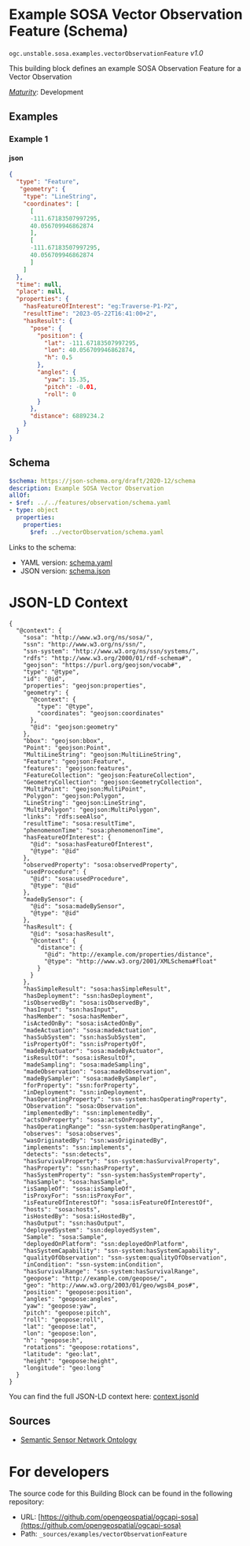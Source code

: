 
# Example SOSA Vector Observation Feature (Schema)

`ogc.unstable.sosa.examples.vectorObservationFeature` *v1.0*

This building block defines an example SOSA Observation Feature for a Vector Observation

[*Maturity*](https://github.com/cportele/ogcapi-building-blocks#building-block-maturity): Development

## Examples

### Example 1
#### json
```json
{
  "type": "Feature",
   "geometry": {
    "type": "LineString",
    "coordinates": [
      [
      -111.67183507997295,
      40.056709946862874
      ],
      [ 
      -111.67183507997295,
      40.056709946862874
      ]
    ]
  },
  "time": null,
  "place": null,
  "properties": {
    "hasFeatureOfInterest": "eg:Traverse-P1-P2",
    "resultTime": "2023-05-22T16:41:00+2",
    "hasResult": {
      "pose": {
        "position": {
          "lat": -111.67183507997295,
          "lon": 40.056709946862874,
          "h": 0.5
        },
        "angles": {
          "yaw": 15.35,
          "pitch": -0.01,
          "roll": 0
        }
      },
      "distance": 6889234.2
    }
  }
}

```

## Schema

```yaml
$schema: https://json-schema.org/draft/2020-12/schema
description: Example SOSA Vector Observation
allOf:
- $ref: ../../features/observation/schema.yaml
- type: object
  properties:
    properties:
      $ref: ../vectorObservation/schema.yaml

```

Links to the schema:

* YAML version: [schema.yaml](https://raw.githubusercontent.com/opengeospatial/ogcapi-sosa/master/build/annotated/unstable/sosa/examples/vectorObservationFeature/schema.json)
* JSON version: [schema.json](https://raw.githubusercontent.com/opengeospatial/ogcapi-sosa/master/build/annotated/unstable/sosa/examples/vectorObservationFeature/schema.yaml)


# JSON-LD Context

```jsonld
{
  "@context": {
    "sosa": "http://www.w3.org/ns/sosa/",
    "ssn": "http://www.w3.org/ns/ssn/",
    "ssn-system": "http://www.w3.org/ns/ssn/systems/",
    "rdfs": "http://www.w3.org/2000/01/rdf-schema#",
    "geojson": "https://purl.org/geojson/vocab#",
    "type": "@type",
    "id": "@id",
    "properties": "geojson:properties",
    "geometry": {
      "@context": {
        "type": "@type",
        "coordinates": "geojson:coordinates"
      },
      "@id": "geojson:geometry"
    },
    "bbox": "geojson:bbox",
    "Point": "geojson:Point",
    "MultiLineString": "geojson:MultiLineString",
    "Feature": "geojson:Feature",
    "features": "geojson:features",
    "FeatureCollection": "geojson:FeatureCollection",
    "GeometryCollection": "geojson:GeometryCollection",
    "MultiPoint": "geojson:MultiPoint",
    "Polygon": "geojson:Polygon",
    "LineString": "geojson:LineString",
    "MultiPolygon": "geojson:MultiPolygon",
    "links": "rdfs:seeAlso",
    "resultTime": "sosa:resultTime",
    "phenomenonTime": "sosa:phenomenonTime",
    "hasFeatureOfInterest": {
      "@id": "sosa:hasFeatureOfInterest",
      "@type": "@id"
    },
    "observedProperty": "sosa:observedProperty",
    "usedProcedure": {
      "@id": "sosa:usedProcedure",
      "@type": "@id"
    },
    "madeBySensor": {
      "@id": "sosa:madeBySensor",
      "@type": "@id"
    },
    "hasResult": {
      "@id": "sosa:hasResult",
      "@context": {
        "distance": {
          "@id": "http://example.com/properties/distance",
          "@type": "http://www.w3.org/2001/XMLSchema#float"
        }
      }
    },
    "hasSimpleResult": "sosa:hasSimpleResult",
    "hasDeployment": "ssn:hasDeployment",
    "isObservedBy": "sosa:isObservedBy",
    "hasInput": "ssn:hasInput",
    "hasMember": "sosa:hasMember",
    "isActedOnBy": "sosa:isActedOnBy",
    "madeActuation": "sosa:madeActuation",
    "hasSubSystem": "ssn:hasSubSystem",
    "isPropertyOf": "ssn:isPropertyOf",
    "madeByActuator": "sosa:madeByActuator",
    "isResultOf": "sosa:isResultOf",
    "madeSampling": "sosa:madeSampling",
    "madeObservation": "sosa:madeObservation",
    "madeBySampler": "sosa:madeBySampler",
    "forProperty": "ssn:forProperty",
    "inDeployment": "ssn:inDeployment",
    "hasOperatingProperty": "ssn-system:hasOperatingProperty",
    "Observation": "sosa:Observation",
    "implementedBy": "ssn:implementedBy",
    "actsOnProperty": "sosa:actsOnProperty",
    "hasOperatingRange": "ssn-system:hasOperatingRange",
    "observes": "sosa:observes",
    "wasOriginatedBy": "ssn:wasOriginatedBy",
    "implements": "ssn:implements",
    "detects": "ssn:detects",
    "hasSurvivalProperty": "ssn-system:hasSurvivalProperty",
    "hasProperty": "ssn:hasProperty",
    "hasSystemProperty": "ssn-system:hasSystemProperty",
    "hasSample": "sosa:hasSample",
    "isSampleOf": "sosa:isSampleOf",
    "isProxyFor": "ssn:isProxyFor",
    "isFeatureOfInterestOf": "sosa:isFeatureOfInterestOf",
    "hosts": "sosa:hosts",
    "isHostedBy": "sosa:isHostedBy",
    "hasOutput": "ssn:hasOutput",
    "deployedSystem": "ssn:deployedSystem",
    "Sample": "sosa:Sample",
    "deployedOnPlatform": "ssn:deployedOnPlatform",
    "hasSystemCapability": "ssn-system:hasSystemCapability",
    "qualityOfObservation": "ssn-system:qualityOfObservation",
    "inCondition": "ssn-system:inCondition",
    "hasSurvivalRange": "ssn-system:hasSurvivalRange",
    "geopose": "http://example.com/geopose/",
    "geo": "http://www.w3.org/2003/01/geo/wgs84_pos#",
    "position": "geopose:position",
    "angles": "geopose:angles",
    "yaw": "geopose:yaw",
    "pitch": "geopose:pitch",
    "roll": "geopose:roll",
    "lat": "geopose:lat",
    "lon": "geopose:lon",
    "h": "geopose:h",
    "rotations": "geopose:rotations",
    "latitude": "geo:lat",
    "height": "geopose:height",
    "longitude": "geo:long"
  }
}
```

You can find the full JSON-LD context here:
[context.jsonld](https://raw.githubusercontent.com/opengeospatial/ogcapi-sosa/master/build/annotated/unstable/sosa/examples/vectorObservationFeature/context.jsonld)

## Sources

* [Semantic Sensor Network Ontology](https://www.w3.org/TR/vocab-ssn/)

# For developers

The source code for this Building Block can be found in the following repository:

* URL: [https://github.com/opengeospatial/ogcapi-sosa](https://github.com/opengeospatial/ogcapi-sosa)
* Path: `_sources/examples/vectorObservationFeature`

